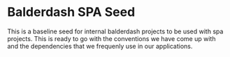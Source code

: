 # Balderdash SPA Seed

This is a baseline seed for internal balderdash projects to be used with spa projects. This is ready to go with the conventions we have come up with and the dependencies that we frequenly use in our applications.
